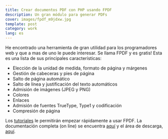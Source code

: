 ```yaml
---
title: Crear documentos PDF con PHP usando FPDF
description: Un gran módulo para generar PDFs
cover: images/fpdf_m9jdxw.jpg
template: post
category: work
lang: es
---
```


He encontrado una herramienta de gran utilidad para los programadores web y que a mas de uno le puede interesar. Se llama FPDF y es gratis! Esta es una lista de sus principales características:

- Elección de la unidad de medida, formato de página y márgenes
- Gestión de cabeceras y pies de página
- Salto de página automático
- Salto de línea y justificación del texto automáticos
- Admisión de imágenes (JPEG y PNG)
- Colores
- Enlaces
- Admisión de fuentes TrueType, Type1 y codificación
- Compresión de página

Los [tutoriales](http://www.fpdf.org/es/tutorial/index.php) le permitirán empezar rápidamente a usar FPDF. La documentación completa (on line) se encuentra [aquí](http://www.fpdf.org/es/doc/index.php) y el área de descarga, [aquí](http://www.fpdf.org/es/download.php).
